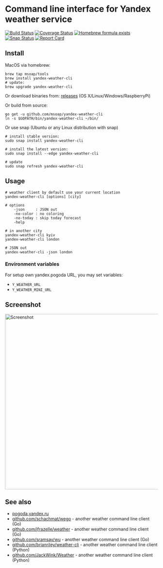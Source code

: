 Command line interface for Yandex weather service
=================================================

[![Build Status](https://travis-ci.org/msoap/yandex-weather-cli.svg?branch=master)](https://travis-ci.org/msoap/yandex-weather-cli)
[![Coverage Status](https://coveralls.io/repos/github/msoap/yandex-weather-cli/badge.svg?branch=master)](https://coveralls.io/github/msoap/yandex-weather-cli?branch=master)
[![Homebrew formula exists](https://img.shields.io/badge/homebrew-🍺-d7af72.svg)](https://github.com/msoap/yandex-weather-cli#install)
[![Snap Status](https://build.snapcraft.io/badge/msoap/yandex-weather-cli.svg)](https://build.snapcraft.io/user/msoap/yandex-weather-cli)
[![Report Card](https://goreportcard.com/badge/github.com/msoap/yandex-weather-cli)](https://goreportcard.com/report/github.com/msoap/yandex-weather-cli)

Install
-------

MacOS via homebrew:

    brew tap msoap/tools
    brew install yandex-weather-cli
    # update:
    brew upgrade yandex-weather-cli

Or download binaries from: [releases](https://github.com/msoap/yandex-weather-cli/releases) (OS X/Linux/Windows/RaspberryPi)

Or build from source:

    go get -u github.com/msoap/yandex-weather-cli
    ln -s $GOPATH/bin/yandex-weather-cli ~/bin/

Or use snap (Ubuntu or any Linux distribution with snap)

    # install stable version:
    sudo snap install yandex-weather-cli
    
    # install the latest version:
    sudo snap install --edge yandex-weather-cli
    
    # update
    sudo snap refresh yandex-weather-cli

Usage
-----

    # weather client by default use your current location
    yandex-weather-cli [options] [city]

    # options
        -json     : JSON out
        -no-color : no coloring
        -no-today : skip today forecast
        -help

    # in another city
    yandex-weather-cli kyiv
    yandex-weather-cli london

    # JSON out
    yandex-weather-cli -json london

### Environment variables

For setup own yandex.pogoda URL, you may set variables:

  * `Y_WEATHER_URL`
  * `Y_WEATHER_MINI_URL`

Screenshot
----------
<img src="https://raw.githubusercontent.com/msoap/yandex-weather-cli/misc/img/yandex-weather.go.2018-08-05.0.screenshot.png" align="center" alt="Screenshot" height="576" width="682">

See also
--------

  * [pogoda.yandex.ru](https://pogoda.yandex.ru/)
  * [github.com/schachmat/wego](https://github.com/schachmat/wego) - another weather command line client (Go)
  * [github.com/jfrazelle/weather](https://github.com/jfrazelle/weather) - another weather command line client (Go)
  * [github.com/sramsay/wu](https://github.com/sramsay/wu) - another weather command line client (Go)
  * [github.com/brianriley/weather-cli](https://github.com/brianriley/weather-cli) - another weather command line client (Python)
  * [github.com/JackWink/Weather](https://github.com/JackWink/Weather) - another weather command line client (Python)
